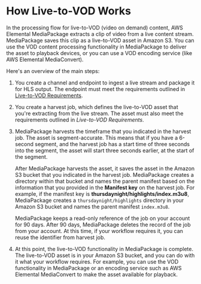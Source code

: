 # How Live\-to\-VOD Works<a name="ltov-how"></a>

In the processing flow for live\-to\-VOD \(video on demand\) content, AWS Elemental MediaPackage extracts a clip of video from a live content stream\. MediaPackage saves this clip as a live\-to\-VOD asset in Amazon S3\. You can use the VOD content processing functionality in MediaPackage to deliver the asset to playback devices, or you can use a VOD encoding service \(like AWS Elemental MediaConvert\)\. 

Here's an overview of the main steps:

1. You create a channel and endpoint to ingest a live stream and package it for HLS output\. The endpoint must meet the requirements outlined in [Live\-to\-VOD Requirements](ltov-reqmts.md)\.

1. You create a harvest job, which defines the live\-to\-VOD asset that you're extracting from the live stream\. The asset must also meet the requirements outlined in *Live\-to\-VOD Requirements*\.

1. MediaPackage harvests the timeframe that you indicated in the harvest job\. The asset is segment\-accurate\. This means that if you have a 6\-second segment, and the harvest job has a start time of three seconds into the segment, the asset will start three seconds earlier, at the start of the segment\.

   After MediaPackage harvests the asset, it saves the asset in the Amazon S3 bucket that you indicated in the harvest job\. MediaPackage creates a directory within that bucket and names the parent manifest based on the information that you provided in the **Manifest key** on the harvest job\. For example, if the manifest key is **thursdaynight/highlights/index\.m3u8**, MediaPackage creates a `thursdaynight/highlights` directory in your Amazon S3 bucket and names the parent manifest `index.m3u8`\.

   MediaPackage keeps a read\-only reference of the job on your account for 90 days\. After 90 days, MediaPackage deletes the record of the job from your account\. At this time, if your workflow requires it, you can reuse the identifier from harvest job\.

1. At this point, the live\-to\-VOD functionality in MediaPackage is complete\. The live\-to\-VOD asset is in your Amazon S3 bucket, and you can do with it what your workflow requires\. For example, you can use the VOD functionality in MediaPackage or an encoding service such as AWS Elemental MediaConvert to make the asset available for playback\.